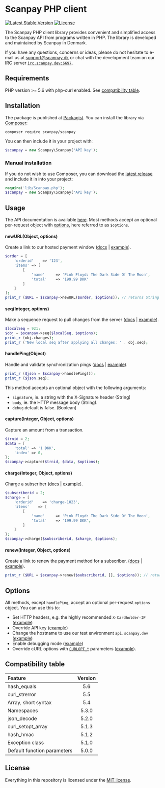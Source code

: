 # Scanpay PHP client

[![Latest Stable Version](https://img.shields.io/github/v/release/scanpay/php-scanpay?cacheSeconds=600)](https://packagist.org/packages/scanpay/scanpay) 
[![License](https://img.shields.io/github/license/scanpay/php-scanpay?cacheSeconds=6000)](https://github.com/scanpay/php-scanpay/blob/master/LICENSE)

The Scanpay PHP client library provides convenient and simplified access to the Scanpay API from programs written in PHP. The library is developed and maintained by Scanpay in Denmark.

If you have any questions, concerns or ideas, please do not hesitate to e-mail us at [support@scanpay.dk](mailto:support@scanpay.dk) or chat with the development team on our IRC server [`irc.scanpay.dev:6697`](https://chat.scanpay.dev).

## Requirements

PHP version >= 5.6 with php-curl enabled. See [compatibility table](#compatibility-table).

## Installation

The package is published at [Packagist](https://packagist.org/packages/scanpay/scanpay). You can install the library via [Composer](http://getcomposer.org/):

```bash
composer require scanpay/scanpay
```
You can then include it in your project with:

```php
$scanpay = new Scanpay\Scanpay('API key');
```

### Manual installation

If you do not wish to use Composer, you can download the [latest release](https://github.com/scanpay/php-scanpay/releases) and include it in into your project:

```php
require('lib/Scanpay.php');
$scanpay = new Scanpay\Scanpay('API key');
```

## Usage

The API documentation is available [here](https://docs.scanpay.dev/). Most methods accept an optional per-request object with [options](#options), here referred to as `$options`.

#### newURL(Object, options)

Create a link to our hosted payment window ([docs](https://docs.scanpay.dev/payment-link) \| [example](tests/newURL.php)).

```php
$order = [
    'orderid'    => '123',
    'items' => [
        [
            'name'     => 'Pink Floyd: The Dark Side Of The Moon',
            'total'    => '199.99 DKK'
        ]
    ]
];
print_r ($URL = $scanpay->newURL($order, $options)); // returns String
```

#### seq(Integer, options)

Make a sequence request to pull changes from the server ([docs](https://docs.scanpay.dev/synchronization#sequence-request) \| [example](tests/seq.php)).

```php
$localSeq = 921;
$obj = $scanpay->seq($localSeq, $options);
print_r (obj.changes);
print_r ('New local seq after applying all changes: ' . obj.seq);
```

#### handlePing(Object)

Handle and validate synchronization pings ([docs](https://docs.scanpay.dev/synchronization#ping-service) \| [example](tests/handlePing.php)).
```php
print_r ($json = $scanpay->handlePing());
print_r ($json.seq);
```
This method accepts an optional object with the following arguments:

* `signature`, ie. a string with the X-Signature header (String)
* `body`, ie. the HTTP message body (String).
* `debug` default is false. (Boolean)

#### capture(Integer, Object, options)

Capture an amount from a transaction.

```php
$trnid = 2;
$data = [
    'total' => '1 DKK',
    'index' => 0,
};
$scanpay->capture($trnid, $data, $options);
```

#### charge(Integer, Object, options)

Charge a subscriber ([docs](https://docs.scanpay.dev/subscriptions/charge-subscriber) \| [example](tests/charge.php)).

```php
$subscriberid = 2;
$charge = [
    'orderid'    => 'charge-1023',
    'items'    => [
        [
            'name'     => 'Pink Floyd: The Dark Side Of The Moon',
            'total'    => '199.99 DKK',
        ]
    ]
};
$scanpay->charge($subscriberid, $charge, $options);
```

#### renew(Integer, Object, options)

Create a link to renew the payment method for a subscriber. ([docs](https://docs.scanpay.dev/subscriptions/renew-subscriber) \| [example](tests/renew.php)).

```php
print_r ($URL = $scanpay->renew($subscriberid, [], $options)); // returns String
```

## Options

All methods, except `handlePing`, accept an optional per-request `options` object. You can use this to:

* Set HTTP headers, e.g. the highly recommended `X-Cardholder-IP` ([example](tests/options.php#L17-L22))
* Override API key ([example](tests/options.php#L19))
* Change the hostname to use our test environment `api.scanpay.dev` ([example](tests/options.php#L14))
* Enable debugging mode ([example](tests/options.php#L25))
* Override cURL options with [`CURLOPT_*`](https://php.net/manual/en/function.curl-setopt.php) parameters ([example](tests/options.php#L28-L31)).

## Compatibility table

| Feature                                   | Version |
| :---------------------------------------- | :-----: |
| hash_equals                               | 5.6     |
| curl_strerror                             | 5.5     |
| Array, short syntax                       | 5.4     |
| Namespaces                                | 5.3.0   |
| json_decode                               | 5.2.0   |
| curl_setopt_array                         | 5.1.3   |
| hash_hmac                                 | 5.1.2   |
| Exception class                           | 5.1.0   |
| Default function parameters               | 5.0.0   |

## License

Everything in this repository is licensed under the [MIT license](LICENSE).
